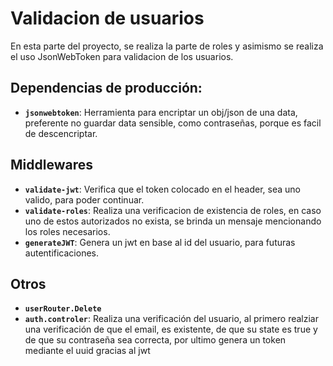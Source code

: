 # Validacion de usuarios
En esta parte del proyecto, se realiza la parte de roles y asimismo se realiza el uso JsonWebToken para validacion de los usuarios.

## Dependencias de producción:
- **`jsonwebtoken`**: Herramienta para encriptar un obj/json de una data, preferente no guardar data sensible, como contraseñas, porque es facil de descencriptar.

## Middlewares
- **`validate-jwt`**: Verifica que el token colocado en el header, sea uno valido, para poder continuar.
- **`validate-roles`**: Realiza una verificacion de existencia de roles, en caso uno de estos autorizados no exista, se brinda un mensaje mencionando los roles necesarios.
- **`generateJWT`**: Genera un jwt en base al id del usuario, para futuras autentificaciones.

## Otros
- **`userRouter.Delete`**
- **`auth.controler`**: Realiza una verificación del usuario, al primero realziar una verificación de que el email, es existente, de que su state es true y de que su contraseña sea correcta, por ultimo genera un token mediante el uuid gracias al jwt
